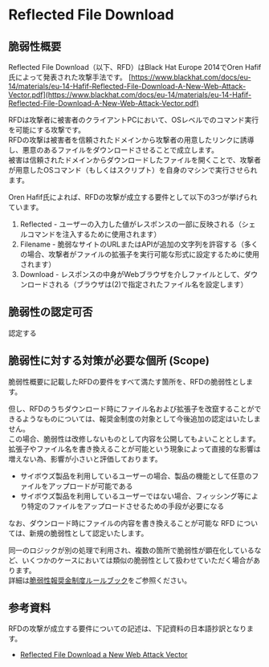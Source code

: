 Reflected File Download
====

## 脆弱性概要
Reflected File Download（以下、RFD）はBlack Hat Europe 2014でOren Hafif氏によって発表された攻撃手法です。
[https://www.blackhat.com/docs/eu-14/materials/eu-14-Hafif-Reflected-File-Download-A-New-Web-Attack-Vector.pdf](https://www.blackhat.com/docs/eu-14/materials/eu-14-Hafif-Reflected-File-Download-A-New-Web-Attack-Vector.pdf)

RFDは攻撃者に被害者のクライアントPCにおいて、OSレベルでのコマンド実行を可能にする攻撃です。  
RFDの攻撃は被害者を信頼されたドメインから攻撃者の用意したリンクに誘導し、悪意のあるファイルをダウンロードさせることで成立します。  
被害は信頼されたドメインからダウンロードしたファイルを開くことで、攻撃者が用意したOSコマンド（もしくはスクリプト）を自身のマシンで実行させられます。  

Oren Hafif氏によれば、RFDの攻撃が成立する要件として以下の3つが挙げられています。

1. Reflected - ユーザーの入力した値がレスポンスの一部に反映される（シェルコマンドを注入するために使用されます）
2. Filename - 脆弱なサイトのURLまたはAPIが追加の文字列を許容する（多くの場合、攻撃者がファイルの拡張子を実行可能な形式に設定するために使用されます）
3. Download - レスポンスの中身がWebブラウザを介しファイルとして、ダウンロードされる（ブラウザは(2)で指定されたファイル名を設定します）

## 脆弱性の認定可否
認定する

## 脆弱性に対する対策が必要な個所 (Scope)
脆弱性概要に記載したRFDの要件をすべて満たす箇所を、RFDの脆弱性とします。  

但し、RFDのうちダウンロード時にファイル名および拡張子を改竄することができるようなものについては、報奨金制度の対象として今後追加の認定はいたしません。  
この場合、脆弱性は改修しないものとして内容を公開してもよいこととします。  
拡張子やファイル名を書き換えることが可能という現象によって直接的な影響は増えない為、影響が小さいと評価しております。  

* サイボウズ製品を利用しているユーザーの場合、製品の機能として任意のファイルをアップロードが可能である
* サイボウズ製品を利用しているユーザーではない場合、フィッシング等により特定のファイルをアップロードさせるための手段が必要になる

なお、ダウンロード時にファイルの内容を書き換えることが可能な RFD については、新規の脆弱性として認定いたします。

同一のロジックが別の処理で利用され、複数の箇所で脆弱性が顕在化しているなど、いくつかのケースにおいては類似の脆弱性として扱わせていただく場合があります。  
詳細は[脆弱性報奨金制度ルールブック](https://github.com/cybozu/bugbounty/blob/master/rulebook/jp/rulebook.md)をご参照ください。

## 参考資料
RFDの攻撃が成立する要件についての記述は、下記資料の日本語抄訳となります。
* [Reflected File Download a New Web Attack Vector](https://www.blackhat.com/docs/eu-14/materials/eu-14-Hafif-Reflected-File-Download-A-New-Web-Attack-Vector-wp.pdf)
